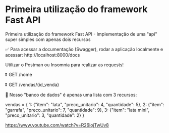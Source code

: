 # Primeira utilização do framework Fast API

Primeira utilização do framework Fast API - Implementação de uma "api" super simples com apenas dois recursos

✅ Para acessar a documentação (Swagger), rodar a aplicação localmente e acessar: http://localhost:8000/docs

Utilizar o Postman ou Insomnia para realizar as requests!

⏬ GET /home

⏬ GET /vendas/{id_venda}

💾 Nosso "banco de dados" é apenas uma lista com 3 recursos:

vendas = {
    1: {"item": "lata", "preco_unitario": 4, "quantidade": 5},
    2: {"item": "garrafa", "preco_unitario": 7, "quantidade": 9},
    3: {"item": "lata mini", "preco_unitario": 3, "quantidade": 2}
}

https://www.youtube.com/watch?v=R26iojTwUv8
